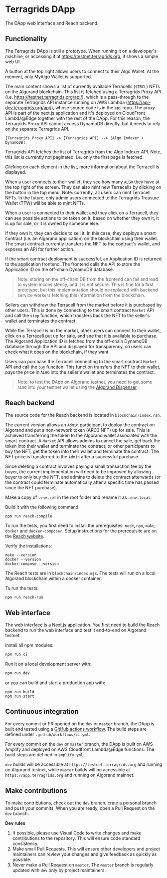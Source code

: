 # Terragrids DApp
The DApp web interface and Reach backend.

## Functionality
The Terragrids DApp is still a prototype. When running it on a developer's machine, or accessing it at https://testnet.terragrids.org, it shows a simple web UI. 

A button at the top right allows users to connect to their Algo Wallet. At the moment, only MyAlgo Wallet is supported.

The main content shows a list of currently available Terracells (`$TRCL`) NFTs on the Algorand blockchain. This list is fetched using a Terragrids Proxy API (i.e. https://testnet.terragrids.org/api/), which is a pass-through to the separate Terragrids API instance running on AWS Lambda (https://api-dev.terragrids.org/api/), whose source code is in the `api` repo. The proxy API is part of the next.js application and it's deployed on CloudFront Lambda@Edge together with the rest of the DApp. For this reason, the Terragrids Proxy API cannot access DynamoDB directly, but it needs to rely on the separate Terragrids API.

```
[Terragrids Proxy API] -> [Terragrids API] --> [Algo Indexer + DynamoDB]
```

Terragrids API fetches the list of Terragrids from the Algo Indexer API. Note, this list is currently not paginated, i.e. only the first page is fetched.

Clicking on each element in the list, more information about the Terracell is displayed. 

When a user connects to their wallet, they see how many `ALGO` they have at the top right of the screen. They can also mint new Terracells by clicking on the button in the top menu. Note: currently, all users can mint Terracell NFTs. In the future, only admin users connected to the Terragrids Treasure Wallet (TTW) will be able to mint NFTs.

When a user is connected to their wallet and they click on a Terracell, they can see possible actions to be taken on it, based on whether they own it, it is up for sale, or it is owned by someone else.

If they own it, they can decide to sell it. In this case, they deploys a smart contract (i.e. an Algorand application) on the blockchain using their wallet. The smart contract currently transfers the NFT to the contract's wallet, and exposes an API for further action.

If the smart contract deployment is successful, an Application ID is returned to the application frontend. The frontend calls the API to store the Application ID on the off-chain DynamoDB database. 

> Note: storing on the off-chain DB from the frontend can fail and lead to system inconsistency, and it is not secure. This is fine for a first prototype, but this implementation should be replaced with backend service workers fetching this information from the blockchain.

Sellers can withdraw the Terracell from the market before it is purchased by other users. This is done by connecting to the smart contract `Market` API and call the `stop` function, which transfers back the NFT to the seller's wallet and terminates the contract.

While the Terracell is on the market, other users can connect to their wallet, click on a Terracell put up for sale, and see that it is available to purchase. The Algorand Application ID is fetched from the off-chain DynamoDB database through the API and displayed for transparency, so users can check what it does on the blockchain, if they want.

Users can purchase the Terracell connecting to the smart contract `Market` API and call the `buy` function. This function transfers the NFT to their wallet, pays the price in `ALGO` into the seller's wallet and terminates the contract.

> Note: to test the DApp on Algorand testnet, you need to get some `ALGO` into your testnet wallet using the [Algorand Dispenser](https://bank.testnet.algorand.network/).

## Reach backend
The source code for the Reach backend is located in `blockchain/index.rsh`.

The current version allows an `Admin` participant to deploy the contract on Algorand and put a non-network token (ARC3 NFT) up for sale. This is achieved transferring the token to the Algorand wallet associated with the smart-contract. A `Market` API allows admins to cancel the sale, get back the token into their wallet and terminate the contract; or other participants to buy the NFT, get the token into their wallet and terminate the contract. The NFT price is transferred to the `Admin` after a successful purchase.

Since deleting a contract involves paying a small transaction fee by the buyer, the current implementation will need to be improved by allowing buyer to only buy the NFT, and admins to delete the contract afterwards (or the contract could terminate automatically after a specific time has passed since the NFT purchase).

Make a copy of `.env.ref` in the root folder and rename it as `.env.local`.

Build it with the following command:
```bash
npm run reach-compile
```

To run the tests, you first need to install the prerequisites: `node`, `npm`, `make`, `docker` and `docker-composer`.
Setup instructions for the prerequisite are on the [Reach website](https://docs.reach.sh/quickstart/#quickstart).

Verify the installations:
```
make --version
docker --version
docker-compose --version
```

The Reach tests are in `blockchain/index.mjs`. The tests will run on a local Algorand blockchain within a docker container.

To run the tests:
```
npm run reach-run
```

## Web interface
The web interface is a Next.js application. You first need to build the Reach backend to run the web interface and test it end-to-end on Algorand testnet.

Install all npm modules:
```bash
npm run ci
```

Run it on a local development server with:
```bash
npm run dev
```
or you can build and start a production app with:
```
npm run build
npm run start
```

## Continuous integration
For every commit or PR opened on the `dev` or `master` branch, the DApp is built and tested using a [GitHub actions workflow](https://github.com/terragrids/dapp/actions). The build steps are defined under `.github/workflows/ci.yml`.

For every commit on the `dev` or `master` branch, the DApp is built on AWS Amplify and deployed on AWS Cloudfront Lambda@Edge functions. The build steps are defined in `amplify.yml`.

`dev` builds will be accessible at `https://testnet.terragrids.org` and running on Algorand testnet, while `master` builds will be accessible at `https://app.terragrids.org` and running on Algorand mainnet. 

## Make contributions
To make contributions, check out the `dev` branch, crate a personal branch and push your commits. When you are ready, open a Pull Request on the `dev` branch.

**Dev rules**
1. If possible, please use Visual Code to write changes and make contributions to the repository. This will ensure code standard consistency.
2. Make small Pull Requests. This will ensure other developers and project maintainers can review your changes and give feedback as quickly as possible. 
3. Never make a Pull Request on `master`. The `master` branch is regularly updated with `dev` only by project maintainers. 